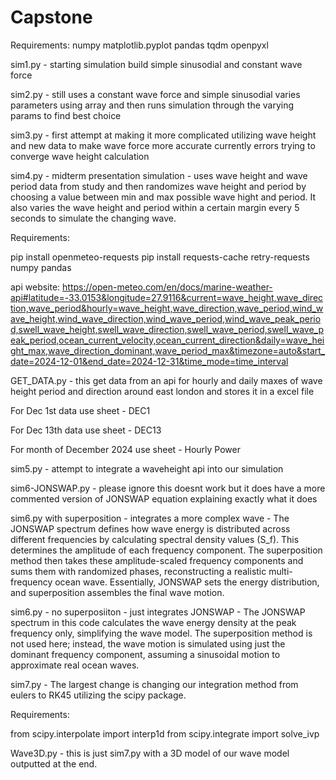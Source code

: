 # Capstone

Requirements: 
numpy 
matplotlib.pyplot 
pandas
tqdm
openpyxl

sim1.py - starting simulation build simple sinusodial and constant wave force

sim2.py - still uses a constant wave force and simple sinusodial varies parameters using array and then runs simulation through the varying params to find best choice 

sim3.py - first attempt at making it more complicated utilizing wave height and new data to make wave force more accurate currently errors trying to converge wave height calculation

sim4.py - midterm presentation simulation - uses wave height and wave period data from study and then randomizes wave height and period by choosing a value between min and max possible wave hight and period. It also varies the wave height and period within a certain margin every 5 seconds to simulate the changing wave. 

Requirements: 

pip install openmeteo-requests
pip install requests-cache retry-requests numpy pandas

api website: https://open-meteo.com/en/docs/marine-weather-api#latitude=-33.0153&longitude=27.9116&current=wave_height,wave_direction,wave_period&hourly=wave_height,wave_direction,wave_period,wind_wave_height,wind_wave_direction,wind_wave_period,wind_wave_peak_period,swell_wave_height,swell_wave_direction,swell_wave_period,swell_wave_peak_period,ocean_current_velocity,ocean_current_direction&daily=wave_height_max,wave_direction_dominant,wave_period_max&timezone=auto&start_date=2024-12-01&end_date=2024-12-31&time_mode=time_interval

GET_DATA.py - this get data from an api for hourly and daily maxes of wave height period and direction around east london and stores it in a excel file 

For Dec 1st data use sheet - DEC1

For Dec 13th data use sheet - DEC13 

For month of December 2024 use sheet - Hourly Power

sim5.py - attempt to integrate a waveheight api into our simulation 

sim6-JONSWAP.py - please ignore this doesnt work but it does have a more commented version of JONSWAP equation explaining exactly what it does 

sim6.py with superposition  - integrates a more complex wave - The JONSWAP spectrum defines how wave energy is distributed across different frequencies by calculating spectral density values (S_f). This determines the amplitude of each frequency component. The superposition method then takes these amplitude-scaled frequency components and sums them with randomized phases, reconstructing a realistic multi-frequency ocean wave. Essentially, JONSWAP sets the energy distribution, and superposition assembles the final wave motion.

sim6.py - no superposiiton - just integrates JONSWAP - The JONSWAP spectrum in this code calculates the wave energy density at the peak frequency only, simplifying the wave model. The superposition method is not used here; instead, the wave motion is simulated using just the dominant frequency component, assuming a sinusoidal motion to approximate real ocean waves.

sim7.py - The largest change is changing our integration method from eulers to RK45 utilizing the scipy package. 

Requirements:

from scipy.interpolate import interp1d
from scipy.integrate import solve_ivp

Wave3D.py - this is just sim7.py with a 3D model of our wave model outputted at the end. 
